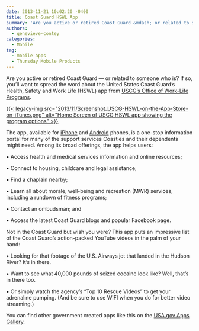 ```yaml
---
date: 2013-11-21 10:02:20 -0400
title: Coast Guard HSWL App
summary: 'Are you active or retired Coast Guard &mdash; or related to someone who is? If so, you&rsquo;ll want to spread the word about the United States Coast Guard&#8217;s Health, Safety and Work Life (HSWL) app from USCG&rsquo;s Office of Work-Life Programs.'
authors:
  - genevieve-contey
categories:
  - Mobile
tag:
  - mobile apps
  - Thursday Mobile Products
---
```


Are you active or retired Coast Guard — or related to someone who is? If so, you’ll want to spread the word about the United States Coast Guard&#8217;s Health, Safety and Work Life (HSWL) app from [USCG’s Office of Work-Life Programs](http://www.uscg.mil/HSWL/).

[{{< legacy-img src="2013/11/Screenshot_USCG-HSWL-on-the-App-Store-on-iTunes.png" alt="Home Screen of USCG HSWL app showing the program options" >}}](https://s3.amazonaws.com/sitesusa/wp-content/uploads/sites/212/2013/11/Screenshot_USCG-HSWL-on-the-App-Store-on-iTunes.png)

The app, available for [iPhone](https://itunes.apple.com/us/app/uscg-hswl/id669218420?mt=8) and [Android](https://play.google.com/store/apps/details?id=com.ravensolutions.coastguard&hl=en) phones, is a one-stop information portal for many of the support services Coasties and their dependents might need. Among its broad offerings, the app helps users:

• Access health and medical services information and online resources;
  
• Connect to housing, childcare and legal assistance;
  
• Find a chaplain nearby;
  
• Learn all about morale, well-being and recreation (MWR) services, including a rundown of fitness programs;
  
• Contact an ombudsman; and
  
• Access the latest Coast Guard blogs and popular Facebook page.

Not in the Coast Guard but wish you were? This app puts an impressive list of the Coast Guard&#8217;s action-packed YouTube videos in the palm of your hand:

• Looking for that footage of the U.S. Airways jet that landed in the Hudson River? It’s in there.
  
• Want to see what 40,000 pounds of seized cocaine look like? Well, that’s in there too.
  
• Or simply watch the agency’s “Top 10 Rescue Videos” to get your adrenaline pumping. (And be sure to use WIFI when you do for better video streaming.)

You can find other government created apps like this on the [USA.gov Apps Gallery](http://apps.usa.gov/).